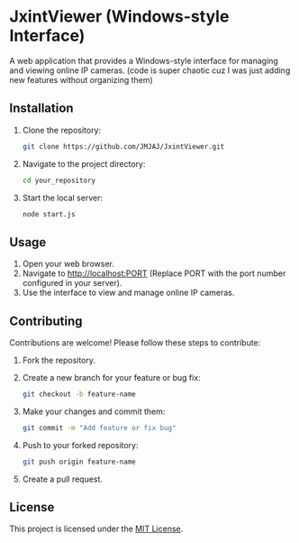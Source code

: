 # JxintViewer (Windows-style Interface)

A web application that provides a Windows-style interface for managing and viewing online IP cameras.
(code is super chaotic cuz I was just adding new features without organizing them)

## Installation

1. Clone the repository:

    ```bash
    git clone https://github.com/JMJAJ/JxintViewer.git
    ```

2. Navigate to the project directory:

    ```bash
    cd your_repository
    ```

3. Start the local server:

    ```bash
    node start.js
    ```

## Usage

1. Open your web browser.
2. Navigate to [http://localhost:PORT](http://localhost:PORT) (Replace PORT with the port number configured in your server).
3. Use the interface to view and manage online IP cameras.

## Contributing

Contributions are welcome! Please follow these steps to contribute:

1. Fork the repository.
2. Create a new branch for your feature or bug fix:

    ```bash
    git checkout -b feature-name
    ```

3. Make your changes and commit them:

    ```bash
    git commit -m "Add feature or fix bug"
    ```

4. Push to your forked repository:

    ```bash
    git push origin feature-name
    ```

5. Create a pull request.

## License

This project is licensed under the [MIT License](LICENSE).

